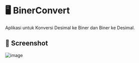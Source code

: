 # 🖥️ BinerConvert
Aplikasi untuk Konversi Desimal ke Biner dan Biner ke Desimal.

## 📸 Screenshot
![image](https://user-images.githubusercontent.com/62005221/147896543-784c13ca-d7ed-40f4-bda2-729059a85ea2.png)
